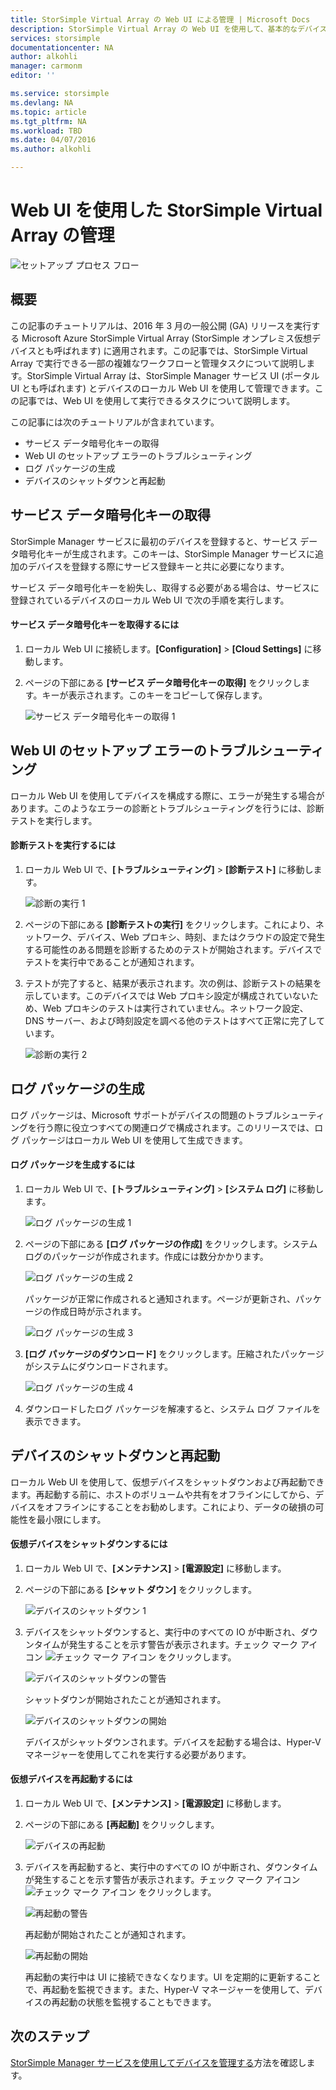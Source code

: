 ```yaml
---
title: StorSimple Virtual Array の Web UI による管理 | Microsoft Docs
description: StorSimple Virtual Array の Web UI を使用して、基本的なデバイス管理タスクを実行する方法について説明します。
services: storsimple
documentationcenter: NA
author: alkohli
manager: carmonm
editor: ''

ms.service: storsimple
ms.devlang: NA
ms.topic: article
ms.tgt_pltfrm: NA
ms.workload: TBD
ms.date: 04/07/2016
ms.author: alkohli

---
```

# Web UI を使用した StorSimple Virtual Array の管理
![セットアップ プロセス フロー](./media/storsimple-ova-web-ui-admin/manage4.png)

## 概要
この記事のチュートリアルは、2016 年 3 月の一般公開 (GA) リリースを実行する Microsoft Azure StorSimple Virtual Array (StorSimple オンプレミス仮想デバイスとも呼ばれます) に適用されます。この記事では、StorSimple Virtual Array で実行できる一部の複雑なワークフローと管理タスクについて説明します。StorSimple Virtual Array は、StorSimple Manager サービス UI (ポータル UI とも呼ばれます) とデバイスのローカル Web UI を使用して管理できます。この記事では、Web UI を使用して実行できるタスクについて説明します。

この記事には次のチュートリアルが含まれています。

* サービス データ暗号化キーの取得
* Web UI のセットアップ エラーのトラブルシューティング
* ログ パッケージの生成
* デバイスのシャットダウンと再起動

## サービス データ暗号化キーの取得
StorSimple Manager サービスに最初のデバイスを登録すると、サービス データ暗号化キーが生成されます。このキーは、StorSimple Manager サービスに追加のデバイスを登録する際にサービス登録キーと共に必要になります。

サービス データ暗号化キーを紛失し、取得する必要がある場合は、サービスに登録されているデバイスのローカル Web UI で次の手順を実行します。

#### サービス データ暗号化キーを取得するには
1. ローカル Web UI に接続します。**[Configuration]** > **[Cloud Settings]** に移動します。
2. ページの下部にある **[サービス データ暗号化キーの取得]** をクリックします。キーが表示されます。このキーをコピーして保存します。
   
    ![サービス データ暗号化キーの取得 1](./media/storsimple-ova-web-ui-admin/image27.png)

## Web UI のセットアップ エラーのトラブルシューティング
ローカル Web UI を使用してデバイスを構成する際に、エラーが発生する場合があります。このようなエラーの診断とトラブルシューティングを行うには、診断テストを実行します。

#### 診断テストを実行するには
1. ローカル Web UI で、**[トラブルシューティング]** > **[診断テスト]** に移動します。
   
    ![診断の実行 1](./media/storsimple-ova-web-ui-admin/image29.png)
2. ページの下部にある **[診断テストの実行]** をクリックします。これにより、ネットワーク、デバイス、Web プロキシ、時刻、またはクラウドの設定で発生する可能性のある問題を診断するためのテストが開始されます。デバイスでテストを実行中であることが通知されます。
3. テストが完了すると、結果が表示されます。次の例は、診断テストの結果を示しています。このデバイスでは Web プロキシ設定が構成されていないため、Web プロキシのテストは実行されていません。ネットワーク設定、DNS サーバー、および時刻設定を調べる他のテストはすべて正常に完了しています。
   
    ![診断の実行 2](./media/storsimple-ova-web-ui-admin/image30.png)

## ログ パッケージの生成
ログ パッケージは、Microsoft サポートがデバイスの問題のトラブルシューティングを行う際に役立つすべての関連ログで構成されます。このリリースでは、ログ パッケージはローカル Web UI を使用して生成できます。

#### ログ パッケージを生成するには
1. ローカル Web UI で、**[トラブルシューティング]** > **[システム ログ]** に移動します。
   
    ![ログ パッケージの生成 1](./media/storsimple-ova-web-ui-admin/image31.png)
2. ページの下部にある **[ログ パッケージの作成]** をクリックします。システム ログのパッケージが作成されます。作成には数分かかります。
   
    ![ログ パッケージの生成 2](./media/storsimple-ova-web-ui-admin/image32.png)
   
    パッケージが正常に作成されると通知されます。ページが更新され、パッケージの作成日時が示されます。
   
    ![ログ パッケージの生成 3](./media/storsimple-ova-web-ui-admin/image33.png)
3. **[ログ パッケージのダウンロード]** をクリックします。圧縮されたパッケージがシステムにダウンロードされます。
   
    ![ログ パッケージの生成 4](./media/storsimple-ova-web-ui-admin/image34.png)
4. ダウンロードしたログ パッケージを解凍すると、システム ログ ファイルを表示できます。

## デバイスのシャットダウンと再起動
ローカル Web UI を使用して、仮想デバイスをシャットダウンおよび再起動できます。再起動する前に、ホストのボリュームや共有をオフラインにしてから、デバイスをオフラインにすることをお勧めします。これにより、データの破損の可能性を最小限にします。

#### 仮想デバイスをシャットダウンするには
1. ローカル Web UI で、**[メンテナンス]** > **[電源設定]** に移動します。
2. ページの下部にある **[シャット ダウン]** をクリックします。
   
    ![デバイスのシャットダウン 1](./media/storsimple-ova-web-ui-admin/image36.png)
3. デバイスをシャットダウンすると、実行中のすべての IO が中断され、ダウンタイムが発生することを示す警告が表示されます。チェック マーク アイコン ![チェック マーク アイコン](./media/storsimple-ova-web-ui-admin/image3.png) をクリックします。
   
    ![デバイスのシャットダウンの警告](./media/storsimple-ova-web-ui-admin/image37.png)
   
    シャットダウンが開始されたことが通知されます。
   
    ![デバイスのシャットダウンの開始](./media/storsimple-ova-web-ui-admin/image38.png)
   
    デバイスがシャットダウンされます。デバイスを起動する場合は、Hyper-V マネージャーを使用してこれを実行する必要があります。

#### 仮想デバイスを再起動するには
1. ローカル Web UI で、**[メンテナンス]** > **[電源設定]** に移動します。
2. ページの下部にある **[再起動]** をクリックします。
   
    ![デバイスの再起動](./media/storsimple-ova-web-ui-admin/image36.png)
3. デバイスを再起動すると、実行中のすべての IO が中断され、ダウンタイムが発生することを示す警告が表示されます。チェック マーク アイコン ![チェック マーク アイコン](./media/storsimple-ova-web-ui-admin/image3.png) をクリックします。
   
    ![再起動の警告](./media/storsimple-ova-web-ui-admin/image37.png)
   
    再起動が開始されたことが通知されます。
   
    ![再起動の開始](./media/storsimple-ova-web-ui-admin/image39.png)
   
    再起動の実行中は UI に接続できなくなります。UI を定期的に更新することで、再起動を監視できます。また、Hyper-V マネージャーを使用して、デバイスの再起動の状態を監視することもできます。

## 次のステップ
[StorSimple Manager サービスを使用してデバイスを管理する](storsimple-manager-service-administration.md)方法を確認します。

<!---HONumber=AcomDC_0413_2016-->